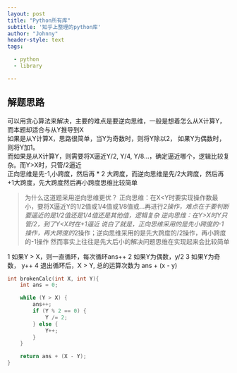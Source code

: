 ```yaml
---
layout: post
title: "Python所有库"
subtitle: '知乎上整理的python库'
author: "Johnny"
header-style: text
tags:

  - python
  - library

---
```

## 解题思路
可以用贪心算法来解决，主要的难点是要逆向思维，一般是想着怎么从X计算Y，而本题却适合与从Y推导到X    
如果是从Y计算X，思路很简单，当Y为奇数时，则将Y除以2， 如果Y为偶数时，则将Y加1。  
而如果是从X计算Y，则需要将X逼近Y/2, Y/4, Y/8...，确定逼近哪个，逻辑比较复杂。而Y>X时，只管/2逼近  
正向思维是先-1,小跨度，然后再 * 2 大跨度，而逆向思维是先/2大跨度，然后再+1大跨度，先大跨度然后再小跨度思维比较简单  

>为什么这道题采用逆向思维更优？ 正向思维：在X<Y时要实现操作数最小，要将X逼近Y的1/2值或1/4值或1/8值或...再进行*2操作，难点在于要判断要逼近的是1/2值还是1/4值还是其他值，逻辑复杂 逆向思维：在Y>X时Y只管/2，到了Y<X时在+1逼近 说白了就是，正向思维采用的是先小跨度的-1操作，再大跨度的*2操作；逆向思维采用的是先大跨度的/2操作，再小跨度的-1操作 然而事实上往往是先大后小的解决问题思维在实现起来会比较简单

1 如果Y > X，则一直循环，每次循环ans++
2 如果Y为偶数，y/2 
3 如果Y为奇数， y++
4 退出循环后，X > Y, 总的运算次数为 ans + (x - y)

```c
int brokenCalc(int X, int Y){
    int ans = 0;

    while (Y > X) {
        ans++;
        if (Y % 2 == 0) {
            Y /= 2;
        } else {
            Y++;
        }
    }

    return ans + (X - Y);
}
```
